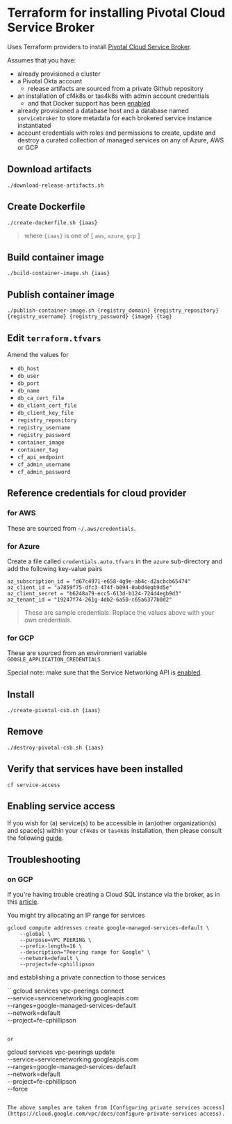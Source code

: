 # Terraform for installing Pivotal Cloud Service Broker

Uses Terraform providers to install [Pivotal Cloud Service Broker](https://github.com/pivotal/cloud-service-broker).

Assumes that you have:

* already provisioned a cluster
* a Pivotal Okta account
  * release artifacts are sourced from a private Github repository
* an installation of cf4k8s or tas4k8s with admin account credentials
  * and that Docker support has been [enabled](https://docs.cloudfoundry.org/adminguide/docker.html#feature-flag)
* already provisioned a database host and a database named `servicebroker` to store metadata for each brokered service instance instantiated
* account credentials with roles and permissions to create, update and destroy a curated collection of managed services on any of Azure, AWS or GCP

## Download artifacts

```
./download-release-artifacts.sh
```

## Create Dockerfile

```
./create-dockerfile.sh {iaas}
```
> where `{iaas}` is one of [ `aws`, `azure`, `gcp` ]

## Build container image

```
./build-container-image.sh {iaas}
```

## Publish container image

```
./publish-container-image.sh {registry_domain} {registry_repository} {registry_username} {registry_password} {image} {tag}
```

## Edit `terraform.tfvars`

Amend the values for

* `db_host`
* `db_user`
* `db_port`
* `db_name`
* `db_ca_cert_file`
* `db_client_cert_file`
* `db_client_key_file`
* `registry_repository`
* `registry_username`
* `registry_password`
* `container_image`
* `container_tag`
* `cf_api_endpoint`
* `cf_admin_username`
* `cf_admin_password`

## Reference credentials for cloud provider

### for AWS

These are sourced from `~/.aws/credentials`.

### for Azure

Create a file called `credentials.auto.tfvars` in the `azure` sub-directory and add the following key-value pairs

```
az_subscription_id = "d67c4971-e658-4g9e-ab4c-d2acbcb65474"
az_client_id = "a7859f75-dfc3-474f-b094-0abd4egb9d5e"
az_client_secret = "b6248a79-ecc5-613d-b124-724d4egb9d3"
az_tenant_id = "19247f74-261g-4db2-6a50-c65a6377b0d2"
```
> These are sample credentials. Replace the values above with your own credentials.

### for GCP

These are sourced from an environment variable `GOOGLE_APPLICATION_CREDENTIALS`

Special note: make sure that the Service Networking API is [enabled](https://cloud.google.com/service-infrastructure/docs/service-networking/getting-started).


## Install

```
./create-pivotal-csb.sh {iaas}
```

## Remove

```
./destroy-pivotal-csb.sh {iaas}
```

## Verify that services have been installed

```
cf service-access
```

## Enabling service access

If you wish for (a) service(s) to be accessible in (an)other organization(s) and space(s) within your `cf4k8s` or `tas4k8s` installation, then please consult the following [guide](https://docs.cloudfoundry.org/services/access-control.html).


## Troubleshooting

### on GCP

If you're having trouble creating a Cloud SQL instance via the broker, as in this [article](https://stackoverflow.com/questions/56957596/cant-add-private-ip-vpc-to-new-google-cloud-sql-instance-with-gcloud).

You might try allocating an IP range for services

```
gcloud compute addresses create google-managed-services-default \
    --global \
    --purpose=VPC_PEERING \
    --prefix-length=16 \
    --description="Peering range for Google" \
    --network=default \
    --project=fe-cphillipson
```

and establishing a private connection to those services


``
gcloud services vpc-peerings connect \
    --service=servicenetworking.googleapis.com \
    --ranges=google-managed-services-default \
    --network=default \
    --project=fe-cphillipson
```

or

```
gcloud services vpc-peerings update \
    --service=servicenetworking.googleapis.com \
    --ranges=google-managed-services-default \
    --network=default \
    --project=fe-cphillipson \
    --force
```

The above samples are taken from [Configuring private services access](https://cloud.google.com/vpc/docs/configure-private-services-access).